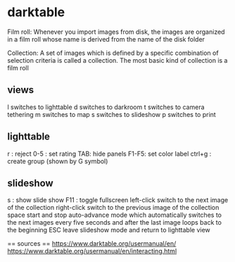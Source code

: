 # darktable
Film roll: Whenever you import images from disk, the images are organized in a film roll whose name is derived from the name of the disk folder

Collection: A set of images which is defined by a specific combination of selection criteria is called a collection. The most basic kind of collection is a film roll



## views
l 	switches to lighttable
d 	switches to darkroom
t 	switches to camera tethering
m 	switches to map
s 	switches to slideshow
p 	switches to print

## lighttable
r : reject
0-5 : set rating
TAB: hide panels
F1-F5: set color label
ctrl+g : create group (shown by G symbol)

## slideshow
s : show slide show
F11 : toggle fullscreen
left-click 	switch to the next image of the collection
right-click 	switch to the previous image of the collection
space 	start and stop auto-advance mode which automatically switches to the next images every five seconds and after the last image loops back to the beginning
ESC 	leave slideshow mode and return to lighttable view

== sources ==
https://www.darktable.org/usermanual/en/
https://www.darktable.org/usermanual/en/interacting.html

